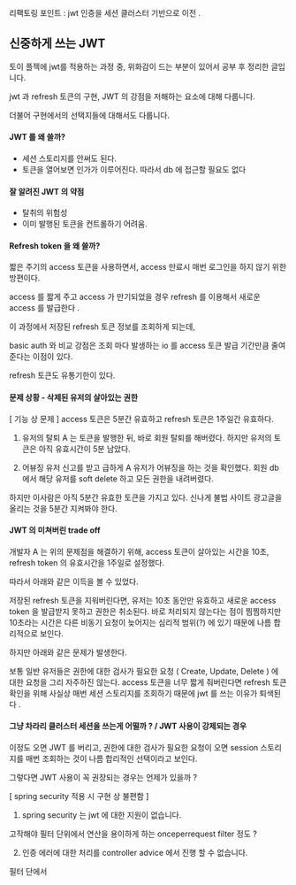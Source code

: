 
리팩토링 포인트 : jwt 인증을 세션 클러스터 기반으로 이전 .



## 신중하게 쓰는 JWT

토이 플젝에 jwt를 적용하는 과정 중, 위화감이 드는 부분이 있어서 공부 후 정리한 글입니다. 

jwt 과  refresh 토큰의  구현, JWT 의 강점을 저해하는 요소에 대해 다룹니다.

더불어 구현에서의 선택지들에 대해서도 다룹니다.



#### JWT 를 왜 쓸까?

- 세션 스토리지를 안써도 된다. 
- 토큰을 열어보면 인가가 이루어진다. 따라서 db 에 접근할 필요도 없다  


#### 잘 알려진 JWT 의 약점 

- 탈취의 위험성 
- 이미 발행된 토큰을 컨트롤하기 어려움.


#### Refresh token 을 왜 쓸까?

짧은 주기의 access 토큰을 사용하면서, access 만료시 매번 로그인을 하지 않기 위한 방편이다.

access 를 짧게 주고 access 가 만기되었을 경우 refresh 를 이용해서 새로운 access 를 발급한다 .

이 과정에서 저장된 refresh 토큰 정보를 조회하게 되는데, 

basic auth 와 비교 강점은 조회 마다 발생하는 io 를 access 토큰 발급 기간만큼 줄여준다는 이점이 있다.

refresh 토큰도 유통기한이 있다.



#### 문제 상황 - 삭제된 유저의 살아있는 권한


[ 기능 상 문제 ]
access 토큰은 5분간 유효하고 
refresh 토큰은 1주일간 유효하다. 

1. 유저의 탈퇴
A 는 토큰을 발행한 뒤, 바로 회원 탈퇴를 해버렸다.
하지만 유저의 토큰은 아직 유효시간이 5분 남았다.


2. 어뷰징 유저
신고를 받고 급하게 A 유저가 어뷰징을 하는 것을 확인했다.
회원 db 에서 해당 유저를 soft delete 하고 모든 권한을 내려버렸다.

하지만 이사람은 아직 5분간 유효한 토큰을 가지고 있다. 신나게 불법 사이트 광고글을 올리는 것을 5분간 지켜봐야 한다. 



#### JWT 의 미쳐버린 trade off 

개발자 A 는 위의 문제점을 해결하기 위해, access 토큰이 살아있는 시간을 10초, refresh token 의 유효시간을 1주일로 설정했다.

따라서 아래와 같은 이득을 볼 수 있었다.

저장된 refresh 토큰을 지워버린다면, 유저는 10초 동안만 유효하고 새로운 access token 을 발급받지 못하고 권한은 취소된다.
바로 처리되지 않는다는 점이 찜찜하지만 10초라는 시간은 다른 비동기 요청이 늦어지는 심리적 범위(?) 에 있기 때문에 나름 합리적으로 보인다.

하지만 아래와 같은 문제가 발생한다.

보통 일반 유저들은 권한에 대한 검사가 필요한 요청 ( Create, Update, Delete ) 에 대한 요청을 그리 자주하진 않는다.
access 토큰을 너무 짧게 줘버린다면 refresh 토큰 확인을 위해  사실상 매번 세션 스토리지를 조회하기 때문에 jwt 를 쓰는 이유가 퇴색된다 .



#### 그냥 차라리 클러스터 세션을 쓰는게 어떨까 ? / JWT 사용이 강제되는 경우

이정도 오면 JWT 를 버리고, 권한에 대한 검사가 필요한 요청이 오면 session 스토리지를 매번 조회하는 것이 나름 합리적인 선택이라고 보인다.

그렇다면 JWT 사용이 꼭 권장되는 경우는 언제가 있을까 ? 



[ spring security 적용 시 구현 상 불편함 ]

1. spring security 는 jwt 에 대한 지원이 없습니다.

고작해야 필터 단위에서 연산을 용이하게 하는 onceperrequest filter 정도 ?



2. 인증 에러에 대한 처리를 controller advice 에서 진행 할 수 없습니다.

 필터 단에서 

